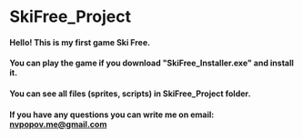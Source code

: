 # SkiFree_Project
#### Hello! This is my first game Ski Free.
#### You can play the game if you download "SkiFree_Installer.exe" and install it.
#### You can see all files (sprites, scripts) in SkiFree_Project folder.
#### If you have any questions you can write me on email: nvpopov.me@gmail.com
